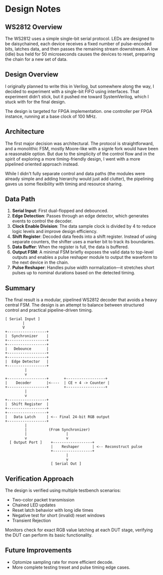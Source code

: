 # Design Notes

## WS2812 Overview
The WS2812 uses a simple single-bit serial protocol. LEDs are designed to be daisychained, each device receives a fixed number of pulse-encoded bits, latches data, and then passes the remaining stream downstream. A low (idle) bus held for 50 microseconds causes the devices to reset, preparing the chain for a new set of data.

## Design Overview
I originally planned to write this in Verilog, but somewhere along the way, I decided to experiment with a single-bit FIFO using interfaces. That experiment didn’t stick, but it pushed me toward SystemVerilog, which I stuck with for the final design.

The design is targeted for FPGA implementation. one controller per FPGA instance, running at a base clock of 100 MHz.

## Architecture
The first major decision was architectural. The protocol is straightforward, and a monolithic FSM, mostly Moore-like with a signle fork would have been a reasonable option. But due to the simplicity of the control flow and in the spirit of exploring a more timing-friendly design, I went with a more pipelined oriented approach instead.

While I didn't fully separate control and data paths (the modules were already simple and adding hierarchy would just add clutter), the pipelining gaves us some flexibility with timing and resource sharing.

## Data Path
1. **Serial Input**: First dual-flopped and debounced.
2. **Edge Detection**: Passes through an edge detector, which generates events to control the decoder.
3. **Clock Enable Division**: The data sample clock is divided by 4 to reduce logic levels and improve design efficiency.
4. **Shift Register**: Decoded data feeds into a shift register. Instead of using separate counters, the shifter uses a marker bit to track its boundaries.
5. **Data Buffer**: When the register is full, the data is buffered.
6. **Output FSM**: A minimal FSM briefly exposes the valid data to top-level outputs and enables a pulse reshaper module to output the waveform to the next device in the chain.
7. **Pulse Reshaper**: Handles pulse width normalization—it stretches short pulses up to nominal durations based on the detected timing.

## Summary
The final result is a modular, pipelined WS2812 decoder that avoids a heavy central FSM. The design is an attempt to balance between structured control and practical pipeline-driven timing.


```plaintext
[ Serial Input ]
        |  
        V
+------------------+
|  Synchronizer    |  
+------------------+
+------------------+
|   Debounce       |
+------------------+
+------------------+
|  Edge Detector   |
+------------------+
         |
         v
+------------------+       +------------------+
|    Decoder       |<----  | CE ÷ 4 -> Counter |
+------------------+       +------------------+
         |
         v
+------------------+ 
|  Shift Register  | 
+------------------+
+------------------+
|   Data Latch     | <-- Final 24-bit RGB output
+------------------+
         |
         |          (From Synchronizer)
         |                  |
         v                  v
  [ Output Port ]    +------------------+
                     |    Reshaper      | <-- Reconstruct pulse
                     +------------------+
                            |
                            v
                     [ Serial Out ]
```

## Verification Approach

The design is verified using multiple testbench scenarios:
- Two-color packet transmission
- Chained LED updates
- Reset latch behavior with long idle times
- Negative test for short (invalid) reset windows
- Transient Rejection

Monitors check for exact RGB value latching at each DUT stage, verifying the DUT can perform its basic functionality.

## Future Improvements

- Optomize sampling rate for more efficient decode.
- More complete testing treset and pulse timing edge cases.
